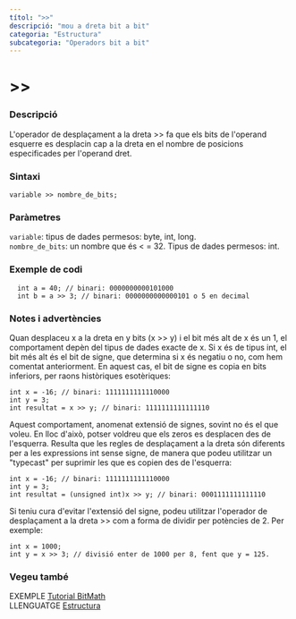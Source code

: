```yaml
---
títol: ">>"
descripció: "mou a dreta bit a bit"
categoria: "Estructura"
subcategoria: "Operadors bit a bit"
---
```


# >>

### Descripció

L'operador de desplaçament a la dreta >> fa que els bits de l'operand esquerre es desplacin cap a la dreta en el nombre de posicions especificades per l'operand dret.

### Sintaxi

`variable >> nombre_de_bits;`  

### Paràmetres

`variable`: tipus de dades permesos: byte, int, long.  
`nombre_de_bits`: un nombre que és < = 32. Tipus de dades permesos: int.  

### Exemple de codi

```
  int a = 40; // binari: 0000000000101000
  int b = a >> 3; // binari: 0000000000000101 o 5 en decimal
```

### Notes i advertències

Quan desplaceu x a la dreta en y bits (x >> y) i el bit més alt de x és un 1, el comportament depèn del tipus de dades exacte de x. Si x és de tipus int, el bit més alt és el bit de signe, que determina si x és negatiu o no, com hem comentat anteriorment. En aquest cas, el bit de signe es copia en bits inferiors, per raons històriques esotèriques:

```
int x = -16; // binari: 1111111111110000
int y = 3;
int resultat = x >> y; // binari: 1111111111111110
```

Aquest comportament, anomenat extensió de signes, sovint no és el que voleu. En lloc d'això, potser voldreu que els zeros es desplacen des de l'esquerra. Resulta que les regles de desplaçament a la dreta són diferents per a les expressions int sense signe, de manera que podeu utilitzar un "typecast" per suprimir les que es copien des de l'esquerra:

```
int x = -16; // binari: 1111111111110000
int y = 3;
int resultat = (unsigned int)x >> y; // binari: 0001111111111110
```

Si teniu cura d'evitar l'extensió del signe, podeu utilitzar l'operador de desplaçament a la dreta >> com a forma de dividir per potències de 2. Per exemple:

```
int x = 1000;
int y = x >> 3; // divisió enter de 1000 per 8, fent que y = 125.
```

### Vegeu també

EXEMPLE [Tutorial BitMath](https://www.arduino.cc/playground/Code/BitMath)  
LLENGUATGE [Estructura](../../Estructura.md)  

